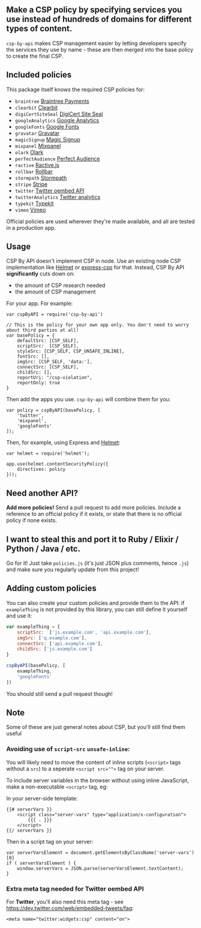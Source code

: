 ## Make a CSP policy by specifying services you use instead of hundreds of domains for different types of content.

`csp-by-api` makes CSP management easier by letting developers specify the services they use by name - these are then merged into the base policy to create the final CSP.

## Included policies

This package itself knows the required CSP policies for:

 - `braintree` [Braintree Payments](https://developers.braintreepayments.com/reference/client-reference/javascript/v2/best-practices#using-braintree.js-with-a-content-security-policy)
 - `clearbit` [Clearbit](https://clearbit.com/)
 - `digiCertSiteSeal` [DigiCert Site Seal](https://www.digicert.com/ssl-support/digicert-security-seal.htm)
 - `googleAnalytics` [Google Analytics](https://www.google.co.uk/analytics/)
 - `googleFonts` [Google Fonts](https://www.google.com/fonts)
 - `gravatar` [Gravatar](https://en.gravatar.com/)
 - `magicSignup` [Magic Signup](https://magicsignup.com)
 - `mixpanel` [Mixpanel](https://mixpanel.com)
 - `olark` [Olark](https://olark.com)
 - `perfectAudience` [Perfect Audience](http://www.perfectaudience.com/)
 - `ractive` [Ractive.js](http://www.ractivejs.org/)
 - `rollbar` [Rollbar](https://rollbar.com)
 - `stormpath` [Stormpath](https://stormpath.com)
 - `stripe` [Stripe](https://stripe.com)
 - `twitter` [Twitter oembed API](https://dev.twitter.com/web/embedded-tweets)
 - `twitterAnalytics` [Twitter analytics](https://analytics.twitter.com)
 - `typekit` [Typekit](https://typekit.com)
 - `vimeo` [Vimeo](https://vimeo.com)

Official policies are used wherever they're made available, and all are tested in a production app.

## Usage

CSP By API doesn't implement CSP in node. Use an existing node CSP implementation like [Helmet](https://www.npmjs.com/package/helmet) or [express-csp](https://github.com/yahoo/express-csp) for that. Instead, CSP By API **significantly** cuts down on:

 - the amount of CSP research needed
 - the amount of CSP management

For your app. For example:

	var cspByAPI = require('csp-by-api')

	// This is the policy for your own app only. You don't need to worry about third parties at all!
	var basePolicy = {
		defaultSrc: [CSP_SELF],
		scriptSrc:  [CSP_SELF],
		styleSrc: [CSP_SELF, CSP_UNSAFE_INLINE],
		fontSrc: [],
		imgSrc: [CSP_SELF, 'data:'],
		connectSrc: [CSP_SELF],
		childSrc: [],
		reportUri: "/csp-violation",
		reportOnly: true
	}

Then add the apps you use. `csp-by-api` will combine them for you:

	var policy = cspByAPI(basePolicy, [
		'twitter',
		'mixpanel',
		'googleFonts'
	]);

Then, for example, using Express and [Helmet](https://www.npmjs.com/package/helmet):

	var helmet = require('helmet');

	app.use(helmet.contentSecurityPolicy({
		directives: policy
	}));

## Need another API?

**Add more policies!** Send a pull request to add more policies. Include a reference to an official policy if it exists, or state that there is no official policy if none exists.

## I want to steal this and port it to Ruby / Elixir / Python / Java / etc.

Go for it! Just take `policies.js` (it's just JSON plus comments, hence `.js`) and make sure you regularly update from this project!

## Adding custom policies

You can also create your custom policies and provide them to the API: if `exampleThing` is not provided by this library, you can still define it yourself and use it:

```javascript
var exampleThing = {
	scriptSrc:  ['js.example.com', 'api.example.com'],
	imgSrc: ['q.example.com'],
	connectSrc: ['api.example.com'],
	childSrc: ['js.example.com']
}

cspByAPI(basePolicy, [
	exampleThing,
	'googleFonts'
])
```

You should still send a pull request though!

## Note

Some of these are just general notes about CSP, but you'll still find them useful

### Avoiding use of `script-src` `unsafe-inline`:

You will likely need to move the content of inline scripts (`<script>` tags without a `src`) to a seperate `<script src="">` tag on your server.

To include server variables in the browser without using inline JavaScript, make a non-executable `<script>` tag, eg:

In your server-side template:

	{{# serverVars }}
		<script class="server-vars" type="application/x-configuration">
			{{{ . }}}
		</script>
	{{/ serverVars }}

Then in a script tag on your server:

	var serverVarsElement = document.getElementsByClassName('server-vars')[0]
	if ( serverVarsElement ) {
		window.serverVars = JSON.parse(serverVarsElement.textContent);
	}

### Extra meta tag needed for Twitter oembed API

For **Twitter**, you'll also need this meta tag - see https://dev.twitter.com/web/embedded-tweets/faq:

	<meta name="twitter:widgets:csp" content="on">
